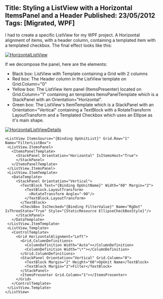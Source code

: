Title: Styling a ListView with a Horizontal ItemsPanel and a Header
Published: 23/05/2012
Tags: [Migrated, WPF] 
---

I had to create a specific ListView for my WPF project. A Horizontal alignment of items, with a header column, containing a templated item with a templated checkbox. The final effect looks like this:

[![](old/images/HorizontalListView.png "HorizontalListView")](old/images/HorizontalListView.png)

If we decompose the panel, here are the elements: 

- Black box: ListView with Template containing a Grid with 2 columns 
- Red box: The Header column in the ListView template on Grid.Column="0" 
- Yellow box: The ListView item panel (ItemsPresenter) located on Grid.Column="1" containing an templates ItemsPanelTemplate which is a StackPanel with an Orientation="Horizontal". 
- Green box: The ListView's ItemTemplate which is a StackPanel with an Orientation="Vertical" containing a TextBlock with a RotateTransform LayoutTransform and a Templated Checkbox which uses an Ellipse as it's main shape.

[![](old/images/HorizontalListViewDetails.png "HorizontalListViewDetails")](old/images/HorizontalListViewDetails.png)
```XAML
<ListView ItemsSource="{Binding OpUnitList}" Grid.Row="1" Name="FilterListBox">
 <ListView.ItemsPanel>
   <ItemsPanelTemplate>
     <StackPanel Orientation="Horizontal" IsItemsHost="True">
     </StackPanel>
   </ItemsPanelTemplate>
 </ListView.ItemsPanel>
 <ListView.ItemTemplate>
   <DataTemplate>
     <StackPanel Orientation="Vertical">
       <TextBlock Text="{Binding OpUnitName}" Width="60" Margin="2">
         <TextBlock.LayoutTransform>
           <RotateTransform Angle="-90"/>
         </TextBlock.LayoutTransform>
       </TextBlock>
       <CheckBox IsChecked="{Binding FilterValue}" Name="RgDot" IsThreeState="True" Style="{StaticResource EllipseCheckBoxStyle}"/>
     </StackPanel>
   </DataTemplate>
 </ListView.ItemTemplate>
 <ListView.Template>
   <ControlTemplate>
     <Grid HorizontalAlignment="Left"> 
       <Grid.ColumnDefinitions>
         <ColumnDefinition Width="Auto"></ColumnDefinition>
         <ColumnDefinition Width="\*"></ColumnDefinition>
       </Grid.ColumnDefinitions>
       <StackPanel Orientation="Vertical" Grid.Column="0">
         <TextBlock Margin="2" Height="60">OpUnit Name</TextBlock>
         <TextBlock Margin="2">Filter</TextBlock>
       </StackPanel>
       <ItemsPresenter Grid.Column="1"></ItemsPresenter>
     </Grid>
   </ControlTemplate>
 </ListView.Template>
</ListView>
```